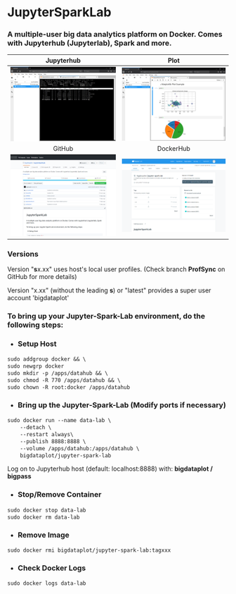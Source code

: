 # JupyterSparkLab
### A multiple-user big data analytics platform on Docker. Comes with Jupyterhub (Jupyterlab), Spark and more.

Jupyterhub             |  Plot
:-------------------------:|:-------------------------:
![](https://github.com/bigdataplot/JupyterSparkLab/blob/master/pic/screenshot/top.png)  |  ![](https://github.com/bigdataplot/JupyterSparkLab/blob/master/pic/screenshot/matplotlib.png)
GitHub             |  DockerHub
![](https://github.com/bigdataplot/JupyterSparkLab/blob/master/pic/screenshot/github.PNG)  |  ![](https://github.com/bigdataplot/JupyterSparkLab/blob/master/pic/screenshot/dockerhub.PNG)

### Versions
Version "**s**x.xx" uses host's local user profiles. (Check branch **ProfSync** on GitHub for more details)

Version "x.xx" (without the leading **s**) or "latest" provides a super user account 'bigdataplot'


### To bring up your Jupyter-Spark-Lab environment, do the following steps:

- ### Setup Host
```shell
sudo addgroup docker && \
sudo newgrp docker
sudo mkdir -p /apps/datahub && \
sudo chmod -R 770 /apps/datahub && \
sudo chown -R root:docker /apps/datahub
```

- ### Bring up the Jupyter-Spark-Lab (Modify ports if necessary)
```shell
sudo docker run --name data-lab \
    --detach \
    --restart always\
    --publish 8888:8888 \
    --volume /apps/datahub:/apps/datahub \
    bigdataplot/jupyter-spark-lab
```
Log on to Jupyterhub host (default: localhost:8888) with: __bigdataplot / bigpass__

- ### Stop/Remove Container
```shell
sudo docker stop data-lab
sudo docker rm data-lab
```

- ### Remove Image
```shell
sudo docker rmi bigdataplot/jupyter-spark-lab:tagxxx
```

- ### Check Docker Logs
```shell
sudo docker logs data-lab
```
